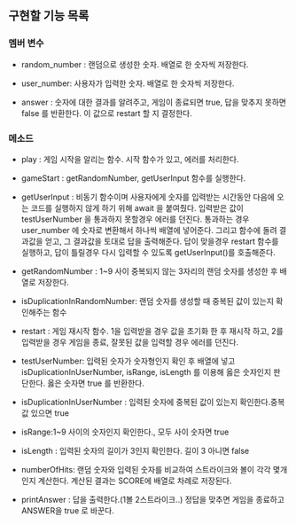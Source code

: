 ## 구현할 기능 목록

### 멤버 변수

- random_number : 랜덤으로 생성한 숫자. 배열로 한 숫자씩 저장한다.
- user_number: 사용자가 입력한 숫자. 배열로 한 숫자씩 저장한다.

- answer : 숫자에 대한 결과를 알려주고, 게임이 종료되면 true, 답을 맞추지 못하면 false 를 반환한다. 이 값으로 restart 할 지 결정한다.

### 메소드

- play : 게임 시작을 알리는 함수. 시작 함수가 있고, 에러를 처리한다.
- gameStart : getRandomNumber, getUserInput 함수를 실행한다.
- getUserInput : 비동기 함수이며 사용자에게 숫자를 입력받는 시간동안 다음에 오는 코드를 실행하지 않게 하기 위해 await 을 붙여줬다. 입력받은 값이 testUserNumber 을 통과하지 못할경우 에러를 던진다. 통과하는 경우 user_number 에 숫자로 변환해서 하나씩 배열에 넣어준다. 그리고 함수에 돌려 결과값을 얻고, 그 결과값을 토대로 답을 출력해준다. 답이 맞을경우 restart 함수를 실행하고, 답이 틀릴경우 다시 입력할 수 있도록 getUserInput()를 호출해준다.

- getRandomNumber : 1~9 사이 중복되지 않는 3자리의 랜덤 숫자를 생성한 후 배열로 저장한다.
- isDuplicationInRandomNumber: 랜덤 숫자를 생성할 때 중복된 값이 있는지 확인해주는 함수

- restart : 게임 재시작 함수. 1을 입력받을 경우 값을 초기화 한 후 재시작 하고, 2를 입력받을 경우 게임을 종료, 잘못된 값을 입력할 경우 에러를 던진다.

- testUserNumber: 입력된 숫자가 숫자형인지 확인 후 배열에 넣고 isDuplicationInUserNumber, isRange, isLength 를 이용해 옳은 숫자인지 판단한다. 옳은 숫자면 true 를 반환한다.
- isDuplicationInUserNumber : 입력된 숫자에 중복된 값이 있는지 확인한다.중복 값 있으면 true
- isRange:1~9 사이의 숫자인지 확인한다., 모두 사이 숫자면 true
- isLength : 입력된 숫자의 길이가 3인지 확인한다. 길이 3 아니면 false

- numberOfHits: 랜덤 숫자와 입력된 숫자를 비교하여 스트라이크와 볼이 각각 몇개인지 계산한다. 계산된 결과는 SCORE에 배열로 차례로 저장된다.

- printAnswer : 답을 출력한다.(1볼 2스트라이크..) 정답을 맞추면 게임을 종료하고 ANSWER을 true 로 바꾼다.
